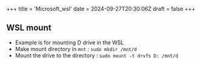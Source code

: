 +++
title = 'Microsoft_wsl'
date = 2024-09-27T20:30:06Z
draft = false
+++

## WSL mount

- Example is for mounting D drive in the WSL
- Make mount directory in `mnt` : `sudo mkdir /mnt/d`
- Mount the drive to the directory : `sudo mount -t drvfs D: /mnt/d`
